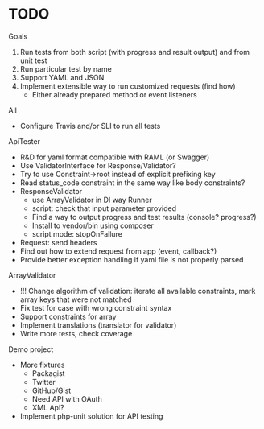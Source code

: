 # TODO

Goals

1. Run tests from both script (with progress and result output) and from unit test
2. Run particular test by name
3. Support YAML and JSON
4. Implement extensible way to run customized requests (find how)
    * Either already prepared method or event listeners

All
* Configure Travis and/or SLI to run all tests

ApiTester
* R&D for yaml format compatible with RAML (or Swagger)
* Use ValidatorInterface for Response/Validator?
* Try to use Constraint->root instead of explicit prefixing key
* Read status_code constraint in the same way like body constraints?
* ResponseValidator
    * use ArrayValidator in DI way
Runner
    * script: check that input parameter provided
    * Find a way to output progress and test results (console? progress?)
    * Install to vendor/bin using composer
    * script mode: stopOnFailure
* Request: send headers
* Find out how to extend request from app (event, callback?)
* Provide better exception handling if yaml file is not properly parsed

ArrayValidator
* !!! Change algorithm of validation: iterate all available constraints, mark array keys that were not matched
* Fix test for case with wrong constraint syntax
* Support constraints for array
* Implement translations (translator for validator)
* Write more tests, check coverage


Demo project
* More fixtures
    * Packagist
    * Twitter
    * GitHub/Gist
    * Need API with OAuth
    * XML Api?
* Implement php-unit solution for API testing
